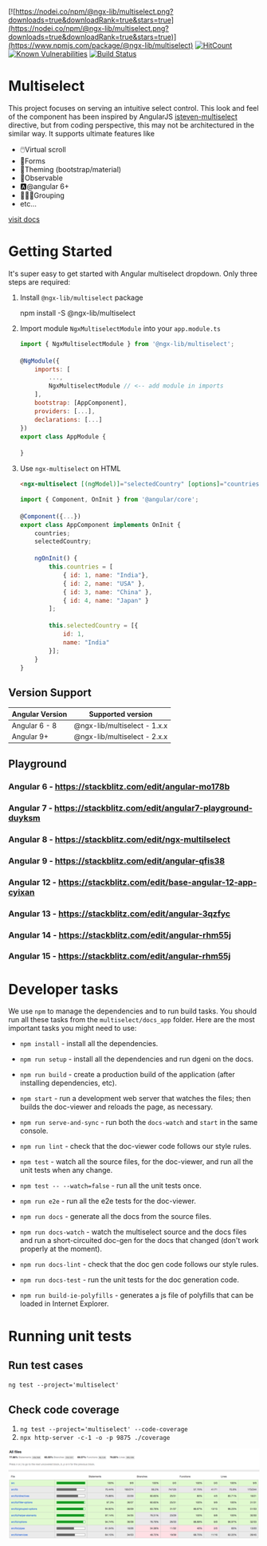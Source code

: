 [![https://nodei.co/npm/@ngx-lib/multiselect.png?downloads=true&downloadRank=true&stars=true](https://nodei.co/npm/@ngx-lib/multiselect.png?downloads=true&downloadRank=true&stars=true)](https://www.npmjs.com/package/@ngx-lib/multiselect) [![HitCount](http://hits.dwyl.com/ngx-lib/multiselect.svg)](http://hits.dwyl.com/ngx-lib/multiselect.svg) [![Known Vulnerabilities](https://snyk.io/test/github/ngx-lib/multiselect/badge.svg?targetFile=package.json)](https://snyk.io/test/github/ngx-lib/multiselect?targetFile=package.json) [![Build Status](https://travis-ci.com/ngx-lib/multiselect.svg?branch=master)](https://travis-ci.com/ngx-lib/multiselect)

# Multiselect

This project focuses on serving an intuitive select control. This look and feel of the component has been inspired by AngularJS [isteven-multiselect](http://isteven.github.io/angular-multi-select) directive, but from coding perspective, this may not be architectured in the similar way.
It supports ultimate features like

- 🖱️Virtual scroll
- 📃Forms
- 🎨Theming (bootstrap/material)
- 👀Observable
- 🅰️@angular 6+
- 👨‍👧‍👧Grouping
- etc...

[visit docs](https://ngx-lib.github.io/multiselect/)

# Getting Started

<ms-single-select></ms-single-select>

It's super easy to get started with Angular multiselect dropdown. Only three steps are required:

1.  Install `@ngx-lib/multiselect` package

    <code-example language="sh" class="code-shell">
    npm install -S @ngx-lib/multiselect
    </code-example>

2.  Import module `NgxMultiselectModule` into your `app.module.ts`

    ```js
    import { NgxMultiselectModule } from '@ngx-lib/multiselect';

    @NgModule({
        imports: [
            ...,
            NgxMultiselectModule // <-- add module in imports
        ],
        bootstrap: [AppComponent],
        providers: [...],
        declarations: [...]
    })
    export class AppModule {

    }
    ```

3)  Use `ngx-multiselect` on HTML

    ```html
    <ngx-multiselect [(ngModel)]="selectedCountry" [options]="countries" ngDefaultControl> </ngx-multiselect>
    ```

    ```js
    import { Component, OnInit } from '@angular/core';

    @Component({...})
    export class AppComponent implements OnInit {
        countries;
        selectedCountry;

        ngOnInit() {
            this.countries = [
                { id: 1, name: "India"},
                { id: 2, name: "USA" },
                { id: 3, name: "China" },
                { id: 4, name: "Japan" }
            ];

            this.selectedCountry = [{
                id: 1,
                name: "India"
            }];
        }
    }
    ```

## Version Support

| Angular Version | Supported version            |
| --------------- | ---------------------------- |
| Angular 6 - 8   | @ngx-lib/multiselect - 1.x.x |
| Angular 9+      | @ngx-lib/multiselect - 2.x.x |

## Playground

### Angular 6 - https://stackblitz.com/edit/angular-mo178b

### Angular 7 - https://stackblitz.com/edit/angular7-playground-duyksm

### Angular 8 - https://stackblitz.com/edit/ngx-multilselect

### Angular 9 - https://stackblitz.com/edit/angular-qfis38

### Angular 12 - https://stackblitz.com/edit/base-angular-12-app-cyixan

### Angular 13 - https://stackblitz.com/edit/angular-3qzfyc

### Angular 14 - https://stackblitz.com/edit/angular-rhm55j

### Angular 15 - https://stackblitz.com/edit/angular-rhm55j

# Developer tasks

We use `npm` to manage the dependencies and to run build tasks.
You should run all these tasks from the `multiselect/docs_app` folder.
Here are the most important tasks you might need to use:

- `npm install` - install all the dependencies.
- `npm run setup` - install all the dependencies and run dgeni on the docs.

- `npm run build` - create a production build of the application (after installing dependencies, etc).

- `npm start` - run a development web server that watches the files; then builds the doc-viewer and reloads the page, as necessary.
- `npm run serve-and-sync` - run both the `docs-watch` and `start` in the same console.
- `npm run lint` - check that the doc-viewer code follows our style rules.
- `npm test` - watch all the source files, for the doc-viewer, and run all the unit tests when any change.
- `npm test -- --watch=false` - run all the unit tests once.
- `npm run e2e` - run all the e2e tests for the doc-viewer.

- `npm run docs` - generate all the docs from the source files.
- `npm run docs-watch` - watch the multiselect source and the docs files and run a short-circuited doc-gen for the docs that changed (don't work properly at the moment).
- `npm run docs-lint` - check that the doc gen code follows our style rules.
- `npm run docs-test` - run the unit tests for the doc generation code.

- `npm run build-ie-polyfills` - generates a js file of polyfills that can be loaded in Internet Explorer.

# Running unit tests

## Run test cases

`ng test --project='multiselect'`

## Check code coverage

1. `ng test --project='multiselect' --code-coverage`
2. `npx http-server -c-1 -o -p 9875 ./coverage`

![alt text](https://raw.githubusercontent.com/ngx-lib/multiselect/master/code-coverage.png)
